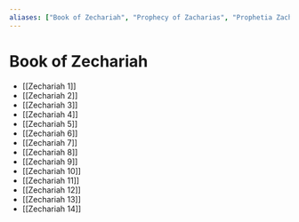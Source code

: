 ```yaml
---
aliases: ["Book of Zechariah", "Prophecy of Zacharias", "Prophetia Zachariae", "Zechariah", "Zecharya", "Ζαχαρίας", "זכריה"]
---
```



# Book of Zechariah
- [[Zechariah 1]]
- [[Zechariah 2]]
- [[Zechariah 3]]
- [[Zechariah 4]]
- [[Zechariah 5]]
- [[Zechariah 6]]
- [[Zechariah 7]]
- [[Zechariah 8]]
- [[Zechariah 9]]
- [[Zechariah 10]]
- [[Zechariah 11]]
- [[Zechariah 12]]
- [[Zechariah 13]]
- [[Zechariah 14]]

